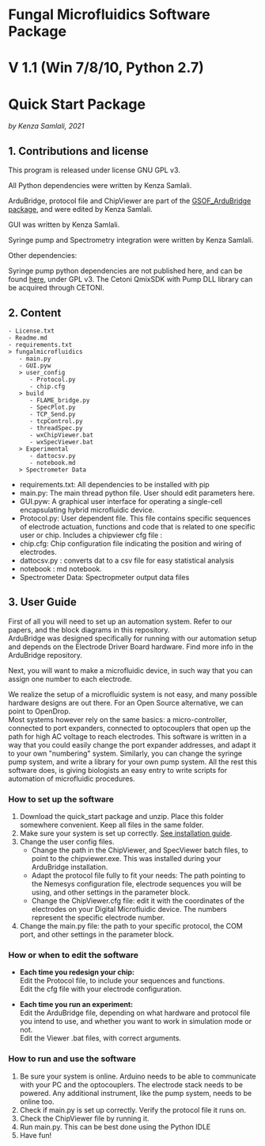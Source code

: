 # Fungal Microfluidics Software Package
# V 1.1 (Win 7/8/10, Python 2.7)
# Quick Start Package

*by Kenza Samlali, 2021*

## 1. Contributions and license

This program is released under license GNU GPL v3.

All Python dependencies were written by Kenza Samlali.

ArduBridge, protocol file and ChipViewer are part of the [GSOF_ArduBridge package](), and were edited by Kenza Samlali.

GUI was written by Kenza Samlali.

Syringe pump and Spectrometry integration were written by Kenza Samlali.


Other dependencies:

Syringe pump python dependencies are not published here, and can be found [here](https://github.com/psyfood/pyqmix), under GPL v3. The Cetoni QmixSDK with Pump DLL library can be acquired through CETONI.


## 2. Content
```
- License.txt
- Readme.md
- requirements.txt
> fungalmicrofluidics
   - main.py
   - GUI.pyw
   > user_config
      - Protocol.py
      - chip.cfg
   > build
      - FLAME_bridge.py
      - SpecPlot.py
      - TCP_Send.py
      - tcpControl.py
      - threadSpec.py
      - wxChipViewer.bat
      - wxSpecViewer.bat
   > Experimental
      - dattocsv.py
      - notebook.md
   > Spectrometer Data
```

- requirements.txt: All dependencies to be installed with pip
- main.py: The main thread python file. User should edit parameters here.
- GUI.pyw: A graphical user interface for operating a single-cell encapsulating hybrid microfluidic device.
- Protocol.py: User dependent file. This file contains specific sequences of electrode actuation, functions and code that is related to one specific user or chip. Includes a chipviewer cfg file :
- chip.cfg: Chip configuration file indicating the position and wiring of electrodes.
- dattocsv.py : converts dat to a csv file for easy statistical analysis
- notebook : md notebook.
- Spectrometer Data: Spectropmeter output data files

## 3. User Guide

First of all you will need to set up an automation system. Refer to our papers, and the block diagrams in this repository.   
ArduBridge was designed specifically for running with our automation setup and depends on the Electrode Driver Board hardware. Find more info in the ArduBridge repository. 

Next, you will want to make a microfluidic device, in such way that you can assign one number to each electrode.   

We realize the setup of a microfluidic system is not easy, and many possible hardware designs are out there. For an Open Source alternative, we can point to OpenDrop.   
Most systems however rely on the same basics: a micro-controller, connected to port expanders, connected to optocouplers that open up the path for high AC voltage to reach electrodes.
This software is written in a way that you could easily change the port expander addresses, and adapt it to your own "numbering" system.
Similarly, you can change the syringe pump system, and write a library for your own pump system.
All the rest this software does, is giving biologists an easy entry to write scripts for automation of microfluidic procedures.   

### How to set up the software

1. Download the quick_start package and unzip. Place this folder somewhere convenient. Keep all files in the same folder.
2. Make sure your system is set up correctly. [See installation guide](../install_guide.md).
3. Change the user config files. 
   - Change the path in the ChipViewer, and SpecViewer batch files, to point to the chipviewer.exe. This was installed during your ArduBridge installation.   
   - Adapt the protocol file fully to fit your needs: The path pointing to the Nemesys configuration file, electrode sequences you will be using, and other settings in the parameter block.
   - Change the ChipViewer.cfg file: edit it with the coordinates of the electrodes on your Digital Microfluidic device. The numbers represent the specific electrode number.
4. Change the main.py file: the path to your specific protocol, the COM port, and other settings in the parameter block.

### How or when to edit the software

* **Each time you redesign your chip:**   
Edit the Protocol file, to include your sequences and functions.   
Edit the cfg file with your electrode configuration.

* **Each time you run an experiment:**   
Edit the ArduBridge file, depending on what hardware and protocol file you intend to use, and whether you want to work in simulation mode or not.  
Edit the Viewer .bat files, with correct arguments.

### How to run and use the software

1. Be sure your system is online. Arduino needs to be able to communicate with your PC and the optocouplers. The electrode stack needs to be powered. Any additional instrument, like the pump system, needs to be online too.
2. Check if main.py is set up correctly. Verify the protocol file it runs on.
3. Check the ChipViewer file by running it.
4. Run main.py. This can be best done using the Python IDLE
5. Have fun!
